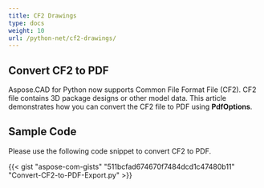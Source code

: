 ```yaml
---
title: CF2 Drawings
type: docs
weight: 10
url: /python-net/cf2-drawings/
---
```


## **Convert CF2 to PDF**

Aspose.CAD for Python now supports Common File Format File (CF2). CF2 file contains 3D package designs or other model data. This article demonstrates how you can convert the CF2 file to PDF using **PdfOptions**.

## Sample Code

Please use the following code snippet to convert CF2 to PDF.

{{< gist "aspose-com-gists" "511bcfad674670f7484dcd1c47480b11" "Convert-CF2-to-PDF-Export.py" >}}
